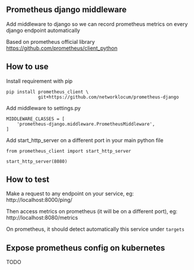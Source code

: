 ## Prometheus django middleware

Add middleware to django so we can record prometheus metrics on every django endpoint automatically

Based on prometheus official library https://github.com/prometheus/client_python

## How to use 
Install requirement with pip 
```
pip install prometheus_client \
            git+https://github.com/networklocum/prometheus-django  
```

Add middleware to settings.py
```
MIDDLEWARE_CLASSES = [
    'prometheus-django.middleware.PrometheusMiddleware',
]

```

Add start_http_server on a different port in your main python file
```
from prometheus_client import start_http_server

start_http_server(8080)
```

## How to test

Make a request to any endpoint on your service, eg: http://localhost:8000/ping/

Then access metrics on prometheus (it will be on a different port), eg: http://localhost:8080/metrics

On prometheus, it should detect automatically this service under  `targets`

## Expose prometheus config on kubernetes

TODO